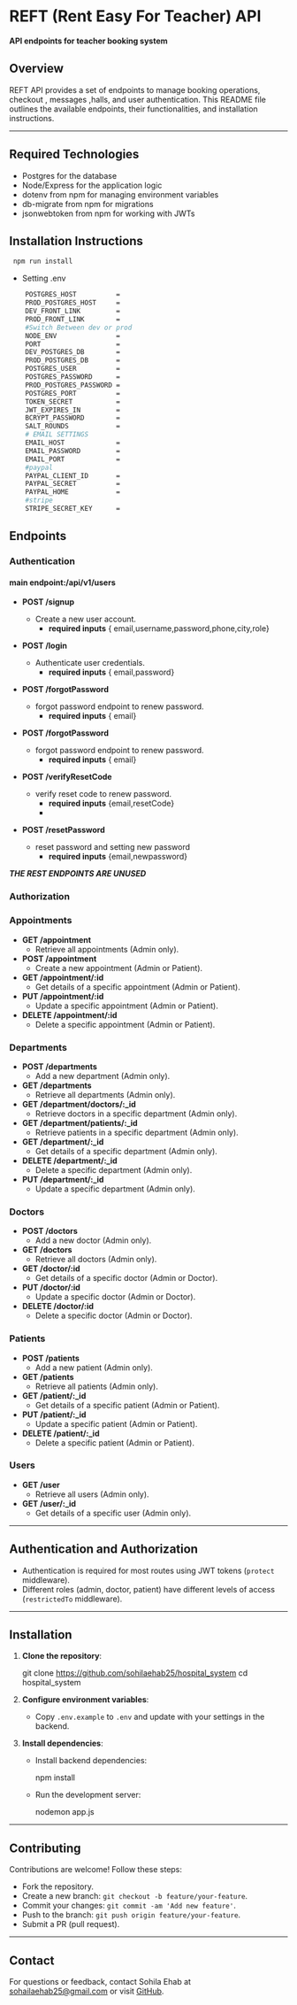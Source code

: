 

# REFT (Rent Easy For Teacher) API

**API endpoints for teacher booking system**

## Overview

REFT API provides a set of endpoints to manage booking operations, checkout , messages ,halls, and user authentication. This README file outlines the available endpoints, their functionalities, and installation instructions.

---
## Required Technologies

- Postgres for the database
- Node/Express for the application logic
- dotenv from npm for managing environment variables
- db-migrate from npm for migrations
- jsonwebtoken from npm for working with JWTs

## Installation Instructions

```bash
 npm run install
```
- Setting .env
```bash
    POSTGRES_HOST          =
    PROD_POSTGRES_HOST     =
    DEV_FRONT_LINK         =
    PROD_FRONT_LINK        =
    #Switch Between dev or prod
    NODE_ENV               =
    PORT                   =
    DEV_POSTGRES_DB        =
    PROD_POSTGRES_DB       =
    POSTGRES_USER          =
    POSTGRES_PASSWORD      =
    PROD_POSTGRES_PASSWORD =
    POSTGRES_PORT          =
    TOKEN_SECRET           =
    JWT_EXPIRES_IN         =
    BCRYPT_PASSWORD        =
    SALT_ROUNDS            =
    # EMAIL SETTINGS
    EMAIL_HOST             =
    EMAIL_PASSWORD         =
    EMAIL_PORT             =
    #paypal
    PAYPAL_CLIENT_ID       =
    PAYPAL_SECRET          =
    PAYPAL_HOME            =
    #stripe
    STRIPE_SECRET_KEY      =

```
## Endpoints

### Authentication
#### main endpoint:/api/v1/users
- **POST /signup**
  - Create a new user account.
       - **required inputs** { email,username,password,phone,city,role}
- **POST /login**
  - Authenticate user credentials.
      - **required inputs** { email,password}
- **POST /forgotPassword**
  - forgot password endpoint to renew password.
      - **required inputs** { email}
- **POST /forgotPassword**
  - forgot password endpoint to renew password.
      - **required inputs** { email}
        
- **POST /verifyResetCode**
  - verify reset code to renew password.
      - **required inputs** {email,resetCode}
      - 
- **POST /resetPassword**
  - reset password and setting new password
      - **required inputs** {email,newpassword}
    
***THE REST ENDPOINTS ARE UNUSED***

### Authorization

### Appointments

- **GET /appointment**
  - Retrieve all appointments (Admin only).
- **POST /appointment**
  - Create a new appointment (Admin or Patient).
- **GET /appointment/:id**
  - Get details of a specific appointment (Admin or Patient).
- **PUT /appointment/:id**
  - Update a specific appointment (Admin or Patient).
- **DELETE /appointment/:id**
  - Delete a specific appointment (Admin or Patient).

### Departments

- **POST /departments**
  - Add a new department (Admin only).
- **GET /departments**
  - Retrieve all departments (Admin only).
- **GET /department/doctors/:_id**
  - Retrieve doctors in a specific department (Admin only).
- **GET /department/patients/:_id**
  - Retrieve patients in a specific department (Admin only).
- **GET /department/:_id**
  - Get details of a specific department (Admin only).
- **DELETE /department/:_id**
  - Delete a specific department (Admin only).
- **PUT /department/:_id**
  - Update a specific department (Admin only).

### Doctors

- **POST /doctors**
  - Add a new doctor (Admin only).
- **GET /doctors**
  - Retrieve all doctors (Admin only).
- **GET /doctor/:id**
  - Get details of a specific doctor (Admin or Doctor).
- **PUT /doctor/:id**
  - Update a specific doctor (Admin or Doctor).
- **DELETE /doctor/:id**
  - Delete a specific doctor (Admin or Doctor).

### Patients

- **POST /patients**
  - Add a new patient (Admin only).
- **GET /patients**
  - Retrieve all patients (Admin only).
- **GET /patient/:_id**
  - Get details of a specific patient (Admin or Patient).
- **PUT /patient/:_id**
  - Update a specific patient (Admin or Patient).
- **DELETE /patient/:_id**
  - Delete a specific patient (Admin or Patient).

### Users

- **GET /user**
  - Retrieve all users (Admin only).
- **GET /user/:_id**
  - Get details of a specific user (Admin only).

---

## Authentication and Authorization

- Authentication is required for most routes using JWT tokens (`protect` middleware).
- Different roles (admin, doctor, patient) have different levels of access (`restrictedTo` middleware).

---

## Installation

1. **Clone the repository**:
  
   git clone https://github.com/sohilaehab25/hospital_system
   cd hospital_system
 

2. **Configure environment variables**:
   - Copy `.env.example` to `.env` and update with your settings in the backend.

3. **Install dependencies**:
   - Install backend dependencies:
   
     npm install
    
   - Run the development server:
    
     nodemon app.js
    

---

## Contributing

Contributions are welcome! Follow these steps:

- Fork the repository.
- Create a new branch: `git checkout -b feature/your-feature`.
- Commit your changes: `git commit -am 'Add new feature'`.
- Push to the branch: `git push origin feature/your-feature`.
- Submit a PR (pull request).

---

## Contact

For questions or feedback, contact Sohila Ehab at [sohailaehab25@gmail.com](mailto:sohailaehab25@gmail.com) or visit [GitHub](https://github.com/sohilaehab25).

